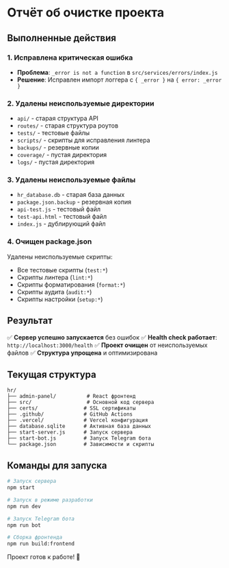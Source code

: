 # Отчёт об очистке проекта

## Выполненные действия

### 1. Исправлена критическая ошибка
- **Проблема**: `_error is not a function` в `src/services/errors/index.js`
- **Решение**: Исправлен импорт логгера с `{ _error }` на `{ error: _error }`

### 2. Удалены неиспользуемые директории
- `api/` - старая структура API
- `routes/` - старая структура роутов  
- `tests/` - тестовые файлы
- `scripts/` - скрипты для исправления линтера
- `backups/` - резервные копии
- `coverage/` - пустая директория
- `logs/` - пустая директория

### 3. Удалены неиспользуемые файлы
- `hr_database.db` - старая база данных
- `package.json.backup` - резервная копия
- `api-test.js` - тестовый файл
- `test-api.html` - тестовый файл
- `index.js` - дублирующий файл

### 4. Очищен package.json
Удалены неиспользуемые скрипты:
- Все тестовые скрипты (`test:*`)
- Скрипты линтера (`lint:*`)
- Скрипты форматирования (`format:*`)
- Скрипты аудита (`audit:*`)
- Скрипты настройки (`setup:*`)

## Результат

✅ **Сервер успешно запускается** без ошибок
✅ **Health check работает**: `http://localhost:3000/health`
✅ **Проект очищен** от неиспользуемых файлов
✅ **Структура упрощена** и оптимизирована

## Текущая структура

```
hr/
├── admin-panel/          # React фронтенд
├── src/                  # Основной код сервера
├── certs/               # SSL сертификаты
├── .github/             # GitHub Actions
├── .vercel/             # Vercel конфигурация
├── database.sqlite      # Активная база данных
├── start-server.js      # Запуск сервера
├── start-bot.js         # Запуск Telegram бота
└── package.json         # Зависимости и скрипты
```

## Команды для запуска

```bash
# Запуск сервера
npm start

# Запуск в режиме разработки
npm run dev

# Запуск Telegram бота
npm run bot

# Сборка фронтенда
npm run build:frontend
```

Проект готов к работе! 🚀 